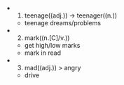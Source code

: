 -
  1. teenage((adj.)) -> teenager((n.))
	- teenage dreams/problems
-
  2. mark((n.[C]/v.))
	- get high/low marks
	- mark in read
-
  3. mad((adj.)) > angry
	- drive